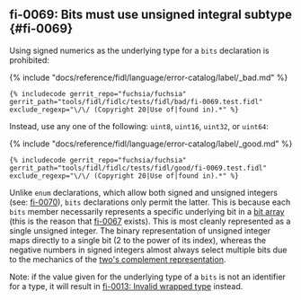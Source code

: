 ## fi-0069: Bits must use unsigned integral subtype {#fi-0069}

Using signed numerics as the underlying type for a `bits` declaration is
prohibited:

{% include "docs/reference/fidl/language/error-catalog/label/_bad.md" %}

```fidl
{% includecode gerrit_repo="fuchsia/fuchsia" gerrit_path="tools/fidl/fidlc/tests/fidl/bad/fi-0069.test.fidl" exclude_regexp="\/\/ (Copyright 20|Use of|found in).*" %}
```

Instead, use any one of the following: `uint8`, `uint16`, `uint32`, or `uint64`:

{% include "docs/reference/fidl/language/error-catalog/label/_good.md" %}

```fidl
{% includecode gerrit_repo="fuchsia/fuchsia" gerrit_path="tools/fidl/fidlc/tests/fidl/good/fi-0069.test.fidl" exclude_regexp="\/\/ (Copyright 20|Use of|found in).*" %}
```

Unlike `enum` declarations, which allow both signed and unsigned integers (see:
[fi-0070](#fi-0070)), `bits` declarations only permit the latter. This is
because each `bits` member necessarily represents a specific underlying bit in a
[bit array][wiki-bit-array] (this is the reason that [fi-0067](#fi-0067)
exists). This is most cleanly represented as a single unsigned integer. The
binary representation of unsigned integer maps directly to a single bit (2 to
the power of its index), whereas the negative numbers in signed integers almost
always select multiple bits due to the mechanics of the [two's complement
representation][wiki-twos-complement].

Note: if the value given for the underlying type of a `bits` is not an
identifier for a type, it will result in [fi-0013: Invalid wrapped
type](#fi-0013) instead.

[wiki-bit-array]: https://en.wikipedia.org/wiki/Bit_array
[wiki-twos-complement]: https://en.wikipedia.org/wiki/Two%27s_complement
